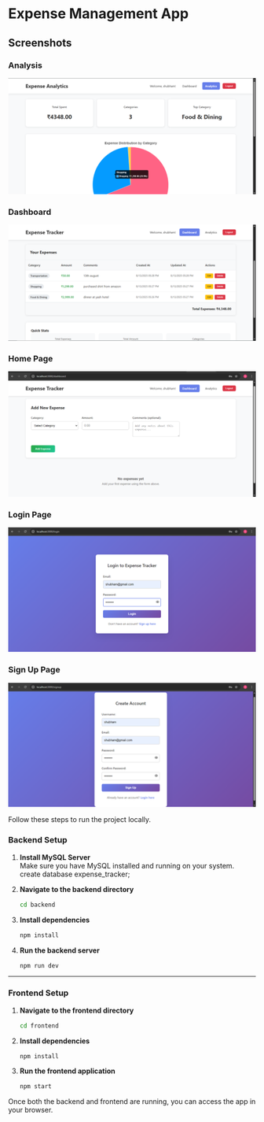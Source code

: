 # Expense Management App



## Screenshots

### Analysis
![Analysis](./assets/analysis.png)

### Dashboard
![Dashboard](./assets/dashboard.png)

### Home Page
![Home Page](./assets/home%20page.png)

### Login Page
![Login Page](./assets/login%20page.png)

### Sign Up Page
![Sign Up Page](./assets/sign%20page.png)



Follow these steps to run the project locally.

### Backend Setup

1. **Install MySQL Server**  
   Make sure you have MySQL installed and running on your system.
   create database expense_tracker;

2. **Navigate to the backend directory**  
   ```bash
   cd backend
   ```

3. **Install dependencies**  
   ```bash
   npm install
   ```

4. **Run the backend server**  
   ```bash
   npm run dev
   ```

---

### Frontend Setup

1. **Navigate to the frontend directory**  
   ```bash
   cd frontend
   ```

2. **Install dependencies**  
   ```bash
   npm install
   ```

3. **Run the frontend application**  
   ```bash
   npm start
   ```

Once both the backend and frontend are running, you can access the app in your browser.
